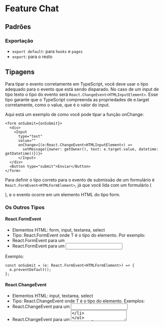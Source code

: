 # Feature Chat

## Padrões

### Exportação

- `export default`: para `hooks` e `pages`
- `export`: para o resto  

## Tipagens

Para tipar o evento corretamente em TypeScript, você deve usar o tipo adequado para o evento que está sendo disparado. No caso de um input de tipo texto o tipo do evento será 
`React.ChangeEvent<HTMLInputElement>`.  Esse tipo garante que o TypeScript compreenda as propriedades de e.target corretamente, como o value, que é o valor do input.

Aqui está um exemplo de como você pode tipar a função onChange:

```tsx
<form onSubmit={onSubmit}>
  <div>
    <Input 
      type="text"  
      value="" 
      onChange={(e:React.ChangeEvent<HTMLInputElement>) => 
        setMessage({owner: getOwner(), text: e.target.value, datetime: getDatetime()})}>
      </Input>
  </div>
  <Button type="submit">Enviar</Button> 
</form>
```


Para definir  o tipo correto para o evento de submissão de um formulário é 
`React.FormEvent<HTMLFormElement>`, já que você lida com um formulário (<form>), e o evento ocorre em um elemento HTML do tipo form.

### Os Outros Tipos

#### React.FormEvent

- Elementos HTML: form, input, textarea, select
- Tipo: React.FormEvent<T> onde T é o tipo do elemento. Por exemplo:
- React.FormEvent<HTMLFormElement> para um <form>
- React.FormEvent<HTMLInputElement> para um <input>

Exemplo:

```tsx
const onSubmit = (e: React.FormEvent<HTMLFormElement>) => {
  e.preventDefault();
};
```

#### React.ChangeEvent

- Elementos HTML: input, textarea, select
- Tipo: React.ChangeEvent<T> onde T é o tipo do elemento. Exemplos:
- React.ChangeEvent<HTMLInputElement> para um <input>
- React.ChangeEvent<HTMLTextAreaElement> para um <textarea>

Exemplo:

```tsx
const handleChange = (e: React.ChangeEvent<HTMLInputElement>) => {
  const value = e.target.value;
};
``` 
#### React.MouseEvent

- Elementos HTML: Qualquer elemento que possa ser clicado, como button, div, a, etc.
- Tipo: React.MouseEvent<T> onde T é o tipo do elemento. Exemplos:
- React.MouseEvent<HTMLButtonElement> para um <button>
- React.MouseEvent<HTMLDivElement> para um <div>

Exemplo:

```tsx
const handleClick = (e: React.MouseEvent<HTMLButtonElement>) => {
  console.log('Button clicked');
};
```

#### React.KeyboardEvent

- Elementos HTML: Qualquer elemento que possa receber entrada de teclado, como input, textarea, div (com contentEditable), etc.
- Tipo: React.KeyboardEvent<T> onde T é o tipo do elemento. Exemplos:
- React.KeyboardEvent<HTMLInputElement> para um <input>
- React.KeyboardEvent<HTMLTextAreaElement> para um <textarea>

Exemplo:

```tsx
const onKeyDown = (e: React.KeyboardEvent<HTMLInputElement>) => {
  if (e.key === 'Enter') {
    console.log('Enter pressed');
  }
};
const onKeyUp = (e: React.KeyboardEvent<HTMLInputElement>) => {
  if (e.key === 'Enter') {
    console.log('Enter released');
  }
};
```

#### React.FocusEvent

- Elementos HTML: Elementos de formulário como input, textarea, select, button, etc.
- Tipo: React.FocusEvent<T> onde T é o tipo do elemento. Exemplos:
- React.FocusEvent<HTMLInputElement> para um <input>
- Uso: Para capturar eventos de foco (quando um elemento recebe ou perde o foco).

Exemplo:

```tsx
const onFocus = (e: React.FocusEvent<HTMLInputElement>) => {
  console.log('Campo focado');
};

const onBlur = (e: React.FocusEvent<HTMLInputElement>) => {
  console.log('Campo perdeu o foco');
};
```

#### Eventos de Carregamento: React.SyntheticEvent<T>

- Elemento HTML: img, iframe, audio, video
- Uso: Para capturar eventos como carregamento de imagens ou elementos de mídia.

Exemplo:

```tsx
const onLoad = (e: React.SyntheticEvent<HTMLImageElement>) => {
  console.log('Imagem carregada');
};
```
#### Eventos de Alteração de Entrada (Input): React.FormEvent<T>

- Elemento HTML: input, textarea, select
- Uso: Para capturar entradas de texto ou seleção de valores.

Exemplo:

```tsx
const onInput = (e: React.FormEvent<HTMLInputElement>) => {
  console.log('Valor do input alterado');
};
```

#### Eventos de Toque (Touch): React.TouchEvent<T>

- Elemento HTML: div, button, input (geralmente para dispositivos móveis)
- Uso: Para capturar eventos de toque, como no caso de dispositivos móveis.

Exemplo:

```tsx
const onTouchStart = (e: React.TouchEvent<HTMLDivElement>) => {
  console.log('Toque iniciado');
};
``` 

## Estado

### Verificação de valor antes de definir um state

Uma coisa  que é importante salientar é que quando você define uma `interface` para seu state
é necessário que você faça uma checkagem se o valor que será definido não seja undefined ou null, por exemplo:

```tsx
const [ messages, setMessages ] = useState<IMessage[]>([]);
``` 

Aqui eu espero um `array` de IMessage, então quando eu defino em `src/features/chat/molecules/ChatInputMessage.tsx` esse código:

```tsx
const [message, setMessage] = useState<IMessage>();
const onSubmit = (e: React.FormEvent<HTMLFormElement>) => {
  e.preventDefault();
  if (message) {
    setMessages((prev) => [...prev, message]);
  }
};
```

É obrigatório que eu faça essa validação do valor de `message` antes de usá-lo, ou poderia definir um valor inicial assim:


```tsx
const [message, setMessage] = useState<IMessage>({
  owner: '',
  text: '',
  datetime: '',
});
```

Porque se eu não fizer uma dessas 2 soluções irei receber um erro assim:

```
Argument of type '(prev: IMessage[]) => (IMessage | undefined)[]' is not assignable to parameter of type 'SetStateAction<IMessage[]>'.
  Type '(prev: IMessage[]) => (IMessage | undefined)[]' is not assignable to type '(prevState: IMessage[]) => IMessage[]'.
    Type '(IMessage | undefined)[]' is not assignable to type 'IMessage[]'.
      Type 'IMessage | undefined' is not assignable to type 'IMessage'.
        Type 'undefined' is not assignable to type 'IMessage'.

28     setMessages((prev) => [...prev, message]);
```

Então lendo a última linha `Type 'undefined' is not assignable to type 'IMessage'.`
fica bem mais fácil de entender o real problema.

**#ficadica**

Também há outro cenário onde você define os campos de um objeto como obrigatórios, mas 
quer atualziar apenas um campo, por exemplo:

```tsx
export interface IMessage {
  owner: string;
  text: string;
  datetime: string;
  type: string; // sender | receiver
  className?: string;
}

const [message, setMessage] = useState<IMessage>();

setMessage((prev) => ({
  ...prev,
  text: "",
}))
```

Você vai se deparar com esse erro:

```
Argument of type '(prev: IMessage | undefined) => { text: string; owner?: string | undefined; datetime?: string | undefined; type?: string | undefined; className?: string | undefined; }' is not assignable to parameter of type 'SetStateAction<IMessage | undefined>'.
  Type '(prev: IMessage | undefined) => { text: string; owner?: string | undefined; datetime?: string | undefined; type?: string | undefined; className?: string | undefined; }' is not assignable to type '(prevState: IMessage | undefined) => IMessage | undefined'.
    Call signature return types '{ text: string; owner?: string | undefined; datetime?: string | undefined; type?: string | undefined; className?: string | undefined; }' and 'IMessage | undefined' are incompatible.
      The types of 'owner' are incompatible between these types.
        Type 'string | undefined' is not assignable to type 'string'.
          Type 'undefined' is not assignable to type 'string'.ts(2345)
```

Isso acontece porque você precisa garantir que os valores não são undefined,
basicamente sempre quue você ver esse erro de undefined é porque você precisa ou testar ele
antes ou definir seu valor, nesse caso eu defini um valor padão:

```tsx
setMessage((prev) => ({
  ...prev,
  text: "",
  owner: prev?.owner || "suissa",
  datetime: prev?.datetime || getDatetime(),
  type: prev?.type || "sender",
}))
```

## Estilização

### Centralização de elemento fixed ou absolute

Bom como sabemos quando um elemento é absolute ou fixed ele sai do fluxo normal da página
logo propriedades bem comuns de centralização como `mx-auto` **sozinho** não funcionam. Sabendo disso nós podemos usar a técnica do `left` com o `translate` que é assim:

```html
<div className="fixed bottom-3 left-1/2 -translate-x-1/2 w-[90%]">
```

Com isso você faz o seguinte:

- o `left` joga o começo do elemento lá para a metade da tela
  - fazendo com que ele ultrapasse a outra borda
- o `-translate` você move o elemento para a metade do seu próprio tamanho
  - fazendo com que ele fique alinhado

Eu falei anteriormente que o `mx-auto` não funciona **sozinho** para centralizar um elemento
`fixed`, correto? Então, para ele funionar corretamente nós precisamos usar também:

- `left-0`
- `right-0`



## Mensagens

### Comportamento/Rolagem

Qual foi meu maior desafio nessa parte?

Foi conseguir inverter a ordem da sequencia das mensagens, elas não podiam vir de cima
e nem aparecer lá em cima por primeiro, então precisava que a mensagem mais atual aparecesse
embaixo da página. E também fazer que a rolagem não seguisse para cima quando as mensagens
estivessem cresceendo para o topo.

Para conseguir esse comportamento eu fiz o seguinte:

#### Estrutura do Container Principal:

```jsx
<div className="w-full bg-white fixed top-0">
```

- fixed top-0: Fixa o chat no topo da tela


#### Container das Mensagens:

```jsx
<div 
  className="flex flex-col-reverse h-[calc(100vh-60px)] overflow-y-auto"
  ref={messagesContainerRef}>
```

- flex flex-col-reverse: Inverte a ordem das mensagens
- h-[calc(100vh-60px)]: Altura calculada considerando o espaço do input
- overflow-y-auto: Permite scroll vertical
- ref={messagesContainerRef}: Referência para controlar o scroll

#### Sistema de Scroll Automático:

```ts
useEffect(() => {
  if (messagesContainerRef.current) {
    const container = messagesContainerRef.current;
    container.scrollTop = container.scrollHeight;
  }
}, [messages]);
```

- Monitora mudanças no array de mensagens
- Força o scroll para o final quando novas mensagens chegam

#### Input Fixo:

```jsx
<div className="fixed bottom-3 left-1/2 -translate-x-1/2 w-[calc(100%-40px)]">
```

- fixed bottom-3: Mantém o input sempre na parte inferior
- -translate-x-1/2: Centraliza o input
- w-[calc(100%-40px)]: Largura calculada com margem

#### O que faz esse código funcionar bem:

- Uso correto do flex-col-reverse
- Referências bem posicionadas
- Scroll automático implementado corretamente
- Cálculos precisos de altura/largura
- Posicionamento fixo adequado


### Comunicação/Websocket

Adotei uma comunicação em tempo real utilizando Websocket

```ts
import { useEffect, useRef } from "react";
import { IMessage } from "../quarks/interfaces/IMessage";

const useWebSocket = (
  selectedContact: number,
  setMessages: React.Dispatch<React.SetStateAction<IMessage[]>>
) => {
  const socketRef = useRef<WebSocket | null>(null);

  useEffect(() => {
    const socket = new WebSocket("ws://localhost:9515");
    socketRef.current = socket;

    socket.onmessage = (event) => {
      const newMessage: IMessage = JSON.parse(event.data);
      setMessages((prev) => [...prev, newMessage]);
    };

    socket.onclose = () => {
      console.log("WebSocket disconnected");
    };

    return () => {
      socket.close();
    };
  }, [setMessages]);

  const sendMessage = (message: IMessage) => {
    if (socketRef.current && socketRef.current.readyState === WebSocket.OPEN) {
      socketRef.current.send(JSON.stringify({ ...message, contactId: selectedContact }));
    } else {
      console.error("WebSocket is not connected.");
    }
  };

  return { sendMessage };
};

export default useWebSocket;
```

O servidor para você testar isso é esse:

```js
const WebSocket = require("ws");

const PORT = 9515;
const server = new WebSocket.Server({ port: PORT });

console.log(`WebSocket server is running on ws://localhost:${PORT}`);

const formatDatetime = () => {
  const date = new Date();
  return `${date.getDate()}/${date.getMonth() + 1}/${date.getFullYear()}, ${date.getHours()}:${date.getMinutes()}`;
};

server.on("connection", (socket) => {
  console.log("Client connected");

  socket.on("message", (data) => {
    console.log("Received message:", data.toString());
    const userMessage = JSON.parse(data.toString());

    const { contactId, text } = userMessage;

    const autoReply = {
      owner: "Bot",
      text: `Resposta automática para: "${text}"`,
      datetime: formatDatetime(),
      type: "receiver",
      contactId,
    };

    console.log("Enviando resposta automática:", autoReply);
    setTimeout(() => socket.send(JSON.stringify(autoReply)), 1000);
  });

  socket.on("close", () => {
    console.log("Client disconnected");
  });
});
```


## Contatos


## Estado Global - Context

Optei por utilizar a Context API porque o estado precisa ser acessado por múltiplos componentes, como `ChatMessages` e `ChatContacts`. Além disso, quero manter o gerenciamento de estado separado da lógica de apresentação, garantindo maior coesão e facilitando a reutilização dos componentes.

Embora fosse possível gerenciar o estado diretamente no template, acredito que isso iria contra os princípios do Atomic Design. Como `ChatContacts` e `ChatMessages` já são organismos, o próximo nível deveria ser o template ou page. Criar um organismo que incorpora outros organismos adicionando lógica de estado poderia comprometer a estrutura hierárquica do design atômico. Por isso, a escolha pela Context API se alinha melhor com a arquitetura e os conceitos do projeto.

Além desse detalhe arquitetural eu também pensei de antemão na atualização de novas mensagens vindas pelo *Websocket* ou *long pooling*. Se eu configurasse o *WebSocket* diretamente no componente `ChatMessages`, ele ficaria acoplado à lógica de recebimento de mensagens. Com a Context API a lógica do *WebSocket* pode ser encapsulada dentro do provedor de contexto, outros componentes (ou futuras funcionalidades) que precisarem acessar mensagens também podem fazê-lo sem duplicar lógica.
